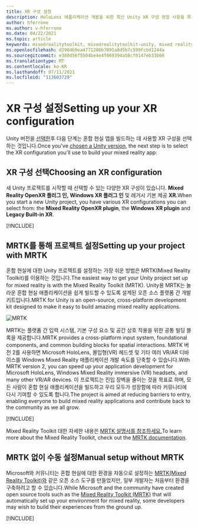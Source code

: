 ```yaml
---
title: XR 구성 설정
description: HoloLens 애플리케이션 개발을 위한 최신 Unity XR 구성 권장 사항을 최신 상태로 유지합니다.
author: hferrone
ms.author: v-hferrone
ms.date: 04/22/2021
ms.topic: article
keywords: mixedrealitytoolkit, mixedrealitytoolkit-unity, mixed reality 헤드셋, windows mixed reality 헤드셋, 가상 현실 헤드셋, unity
ms.openlocfilehash: d2904b9ea4771286b7091a8d5b7c599fcbd1244a
ms.sourcegitcommit: e380d56f5504be4e4f069394a58cf0147eb33b66
ms.translationtype: MT
ms.contentlocale: ko-KR
ms.lasthandoff: 07/11/2021
ms.locfileid: "113603729"
---
```

# <a name="setting-up-your-xr-configuration"></a><span data-ttu-id="a5a1f-104">XR 구성 설정</span><span class="sxs-lookup"><span data-stu-id="a5a1f-104">Setting up your XR configuration</span></span>

<span data-ttu-id="a5a1f-105">Unity 버전을 [선택한](choosing-unity-version.md)후 다음 단계는 혼합 현실 앱을 빌드하는 데 사용할 XR 구성을 선택하는 것입니다.</span><span class="sxs-lookup"><span data-stu-id="a5a1f-105">Once you've [chosen a Unity version](choosing-unity-version.md), the next step is to select the XR configuration you'll use to build your mixed reality app:</span></span>

## <a name="choosing-an-xr-configuration"></a><span data-ttu-id="a5a1f-106">XR 구성 선택</span><span class="sxs-lookup"><span data-stu-id="a5a1f-106">Choosing an XR configuration</span></span>

<span data-ttu-id="a5a1f-107">새 Unity 프로젝트를 시작할 때 선택할 수 있는 다양한 XR 구성이 있습니다. **Mixed Reality OpenXR 플러그 인,** **Windows XR 플러그 인** 및 레거시 기본 제공 **XR.**</span><span class="sxs-lookup"><span data-stu-id="a5a1f-107">When you start a new Unity project, you have various XR configurations you can select from: the **Mixed Reality OpenXR plugin**, the **Windows XR plugin** and **Legacy Built-in XR**.</span></span>

[!INCLUDE[](includes/xr/intro.md)]

## <a name="setting-up-your-project-with-mrtk"></a><span data-ttu-id="a5a1f-108">MRTK를 통해 프로젝트 설정</span><span class="sxs-lookup"><span data-stu-id="a5a1f-108">Setting up your project with MRTK</span></span>

<span data-ttu-id="a5a1f-109">혼합 현실에 대한 Unity 프로젝트를 설정하는 가장 쉬운 방법은 MRTK(Mixed Reality Toolkit)를 이용하는 것입니다.</span><span class="sxs-lookup"><span data-stu-id="a5a1f-109">The easiest way to get your Unity project set up for mixed reality is with the Mixed Reality Toolkit (MRTK).</span></span>  <span data-ttu-id="a5a1f-110">Unity용 MRTK는 놀라운 혼합 현실 애플리케이션을 쉽게 빌드할 수 있도록 설계된 오픈 소스 플랫폼 간 개발 키트입니다.</span><span class="sxs-lookup"><span data-stu-id="a5a1f-110">MRTK for Unity is an open-source, cross-platform development kit designed to make it easy to build amazing mixed reality applications.</span></span>

![MRTK](../../design/images/MRTK_UX_Hero.png)

<span data-ttu-id="a5a1f-112">MRTK는 플랫폼 간 입력 시스템, 기본 구성 요소 및 공간 상호 작용을 위한 공통 빌딩 블록을 제공합니다.</span><span class="sxs-lookup"><span data-stu-id="a5a1f-112">MRTK provides a cross-platform input system, foundational components, and common building blocks for spatial interactions.</span></span>  <span data-ttu-id="a5a1f-113">MRTK 버전 2를 사용하면 Microsoft HoloLens, 몰입형(VR) 헤드셋 및 기타 여러 VR/AR 디바이스를 Windows Mixed Reality 애플리케이션 개발 속도를 단축할 수 있습니다.</span><span class="sxs-lookup"><span data-stu-id="a5a1f-113">With MRTK version 2, you can speed up your application development for Microsoft HoloLens, Windows Mixed Reality immersive (VR) headsets, and many other VR/AR devices.</span></span> <span data-ttu-id="a5a1f-114">이 프로젝트는 진입 장벽을 줄이는 것을 목표로 하며, 모든 사람이 혼합 현실 애플리케이션을 빌드하고 우리 모두가 성장함에 따라 커뮤니티에 다시 기여할 수 있도록 합니다.</span><span class="sxs-lookup"><span data-stu-id="a5a1f-114">The project is aimed at reducing barriers to entry, enabling everyone to build mixed reality applications and contribute back to the community as we all grow.</span></span>

[!INCLUDE[](includes/xr/mrtk-next-step.md)]

<span data-ttu-id="a5a1f-115">Mixed Reality Toolkit 대한 자세한 내용은 [MRTK 설명서를 참조하세요.](/windows/mixed-reality/mrtk-unity)</span><span class="sxs-lookup"><span data-stu-id="a5a1f-115">To learn more about the Mixed Reality Toolkit, check out the [MRTK documentation](/windows/mixed-reality/mrtk-unity).</span></span>

## <a name="manual-setup-without-mrtk"></a><span data-ttu-id="a5a1f-116">MRTK 없이 수동 설정</span><span class="sxs-lookup"><span data-stu-id="a5a1f-116">Manual setup without MRTK</span></span>

<span data-ttu-id="a5a1f-117">Microsoft와 커뮤니티는 혼합 현실에 대한 환경을 자동으로 설정하는 [MRTK(Mixed Reality Toolkit)와](/windows/mixed-reality/mrtk-unity) 같은 오픈 소스 도구를 만들었지만, 일부 개발자는 처음부터 환경을 구축하려고 할 수 있습니다.</span><span class="sxs-lookup"><span data-stu-id="a5a1f-117">While Microsoft and the community have created open source tools such as the [Mixed Reality Toolkit (MRTK)](/windows/mixed-reality/mrtk-unity) that will automatically set up your environment for mixed reality, some developers may wish to build their experiences from the ground up.</span></span>

[!INCLUDE[](includes/xr/manual-setup.md)]